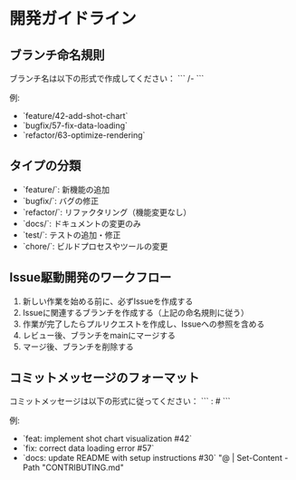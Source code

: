 # 開発ガイドライン

## ブランチ命名規則
ブランチ名は以下の形式で作成してください：
\`\`\`
<type>/<issue-number>-<short-description>
\`\`\`

例:
- \`feature/42-add-shot-chart\`
- \`bugfix/57-fix-data-loading\`
- \`refactor/63-optimize-rendering\`

## タイプの分類
- \`feature/\`: 新機能の追加
- \`bugfix/\`: バグの修正
- \`refactor/\`: リファクタリング（機能変更なし）
- \`docs/\`: ドキュメントの変更のみ
- \`test/\`: テストの追加・修正
- \`chore/\`: ビルドプロセスやツールの変更

## Issue駆動開発のワークフロー
1. 新しい作業を始める前に、必ずIssueを作成する
2. Issueに関連するブランチを作成する（上記の命名規則に従う）
3. 作業が完了したらプルリクエストを作成し、Issueへの参照を含める
4. レビュー後、ブランチをmainにマージする
5. マージ後、ブランチを削除する

## コミットメッセージのフォーマット
コミットメッセージは以下の形式に従ってください：
\`\`\`
<type>: <subject> #<issue-number>
\`\`\`

例:
- \`feat: implement shot chart visualization #42\`
- \`fix: correct data loading error #57\`
- \`docs: update README with setup instructions #30\`
"@ | Set-Content -Path "CONTRIBUTING.md"

